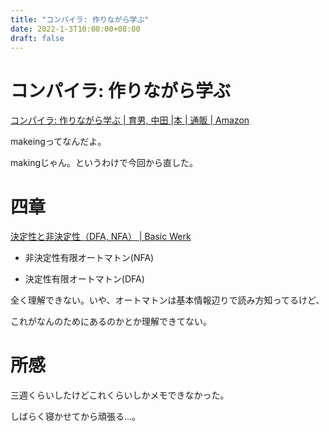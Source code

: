 ```yaml
---
title: "コンパイラ: 作りながら学ぶ"
date: 2022-1-3T10:00:00+08:00
draft: false
---
```

# コンパイラ: 作りながら学ぶ



[コンパイラ: 作りながら学ぶ | 育男, 中田 |本 | 通販 | Amazon](https://www.amazon.co.jp/%E3%82%B3%E3%83%B3%E3%83%91%E3%82%A4%E3%83%A9-%E4%BD%9C%E3%82%8A%E3%81%AA%E3%81%8C%E3%82%89%E5%AD%A6%E3%81%B6-%E4%B8%AD%E7%94%B0-%E8%82%B2%E7%94%B7/dp/4274221164)



makeingってなんだよ。



makingじゃん。というわけで今回から直した。



# 四章



[  決定性と非決定性（DFA, NFA）&nbsp;|&nbsp;Basic Werk](http://basicwerk.com/blog/archives/1511)



* 非決定性有限オートマトン(NFA)



* 決定性有限オートマトン(DFA)



全く理解できない。いや、オートマトンは基本情報辺りで読み方知ってるけど、



これがなんのためにあるのかとか理解できてない。



# 所感



三週くらいしたけどこれくらいしかメモできなかった。



しばらく寝かせてから頑張る...。

